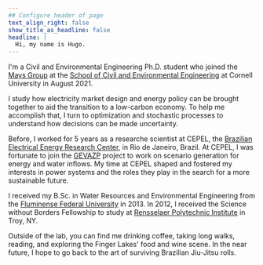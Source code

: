 ```yaml
---
## Configure header of page
text_align_right: false
show_title_as_headline: false
headline: |
  Hi, my name is Hugo.
---
```


<!-- this is a subheadline -->
I'm a Civil and Environmental Engineering Ph.D. student who joined the [Mays Group](https://mays.cee.cornell.edu/) at the [School of Civil and Environmental Engineering](https://www.cee.cornell.edu/cee) at Cornell University in August 2021.

I study how electricity market design and energy policy can be brought together to aid the transition to a low-carbon economy. To help me accomplish that, I turn to optimization and stochastic processes to understand how decisions can be made uncertainty. 

Before, I worked for 5 years as a researche scientist at CEPEL, the [Brazilian Electrical Energy Research Center](http://www.cepel.br/), in Rio de Janeiro, Brazil. At CEPEL, I was fortunate to join the [GEVAZP](http://srvlumis02.cepel.br/en_us/products/gevazp-energy-and-periodic-streamflow-synthetic-series-generation.htm) project to work on scenario generation for energy and water inflows. My time at CEPEL shaped and fostered my interests in power systems and the roles they play in the search for a more sustainable future.

I received my B.Sc. in Water Resources and Environmental Engineering from the [Fluminense Federal University](https://www.uff.br/) in 2013. In 2012, I received the Science without Borders Fellowship to study at [Rensselaer Polytechnic Institute](https://www.rpi.edu/) in Troy, NY.

Outside of the lab, you can find me drinking coffee, taking long walks, reading, and exploring the Finger Lakes' food and wine scene. In the near future, I hope to go back to the art of surviving Brazilian Jiu-Jitsu rolls.

